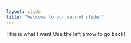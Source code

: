 ```yaml
---
layout: slide
title: "Welcome to our second slide!"
---
```

This is what I want
Use the left arrow to go back!
